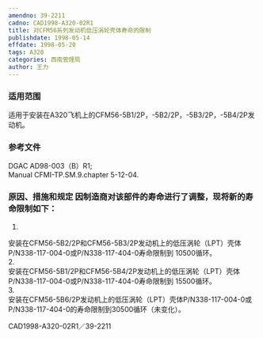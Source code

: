 ```yaml
---
amendno: 39-2211  
cadno: CAD1998-A320-02R1  
title: 对CFM56系列发动机低压涡轮壳体寿命的限制  
publishdate: 1998-05-14  
effdate: 1998-05-20  
tags: A320  
categories: 西南管理局  
author: 王力  
---
```

  
### 适用范围  
适用于安装在A320飞机上的CFM56-5B1/2P，-5B2/2P，-5B3/2P，-5B4/2P发动机。  
  
<!--more-->  
### 参考文件  
DGAC AD98-003（B）R1;  
Manual CFMI-TP.SM.9.chapter 5-12-04.  
  
### 原因、措施和规定 因制造商对该部件的寿命进行了调整，现将新的寿命限制如下：  
1.  
安装在CFM56-5B2/2P和CFM56-5B3/2P发动机上的低压涡轮（LPT）壳体P/N338-117-004-0或P/N338-117-404-0寿命限制到 10500循环。  
2.  
安装在CFM56-5B1/2P和CFM56-5B4/2P发动机上的低压涡轮（LPT）壳体P/N338-117-004-0或P/N338-117-404-0寿命限制到 15500循环。  
3.  
安装在CFM56-5B6/2P发动机上的低压涡轮（LPT）壳体P/N338-117-004-0或P/N338-117-404-0的寿命限制到30500循环（未变化）。  
  
  CAD1998-A320-02R1／39-2211  
